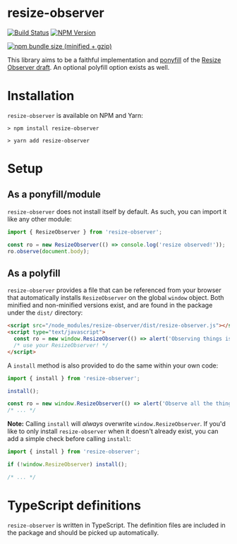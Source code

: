 # resize-observer

[![Build Status][circleci-image]][circleci-url] <!-- [![Coverage Status][coveralls-image]][coveralls-url] --> [![NPM Version][npm-image]][npm-url]

[![npm bundle size (minified + gzip)][size-image]][size-url]

This library aims to be a faithful implementation and [ponyfill](https://ponyfill.com) of the
[Resize Observer draft](https://wicg.github.io/ResizeObserver/). An optional polyfill option exists as well.

[circleci-image]: https://circleci.com/gh/pelotoncycle/resize-observer.svg?style=svg
[circleci-url]: https://circleci.com/gh/pelotoncycle/resize-observer

[coveralls-image]: https://coveralls.io/repos/github/pelotoncycle/resize-observer/badge.svg?branch=master
[coveralls-url]: https://coveralls.io/github/pelotoncycle/resize-observer?branch=master

[npm-image]: https://img.shields.io/npm/v/resize-observer.svg
[npm-url]: https://www.npmjs.com/package/resize-observer

[size-image]: https://img.shields.io/bundlephobia/minzip/resize-observer.svg
[size-url]: https://bundlephobia.com/result?p=resize-observer

# Installation

`resize-observer` is available on NPM and Yarn:

```shell
> npm install resize-observer
```

```shell
> yarn add resize-observer
```

# Setup

## As a ponyfill/module

`resize-observer` does not install itself by default. As such, you can import it like any other module:

```ts
import { ResizeObserver } from 'resize-observer';

const ro = new ResizeObserver(() => console.log('resize observed!'));
ro.observe(document.body);
```

## As a polyfill

`resize-observer` provides a file that can be referenced from your browser that automatically installs `ResizeObserver`
on the global `window` object. Both minified and non-minified versions exist, and are found in the package under the
`dist/` directory:

```html
<script src="/node_modules/resize-observer/dist/resize-observer.js"></script>
<script type="text/javascript">
  const ro = new window.ResizeObserver(() => alert('Observing things is super cool!'));
  /* use your ResizeObserver! */
</script>
```

A `install` method is also provided to do the same within your own code:

```ts
import { install } from 'resize-observer';

install();

const ro = new window.ResizeObserver(() => alert('Observe all the things!'));
/* ... */
```

**Note:** Calling `install` will _always_ overwrite `window.ResizeObserver`.
If you'd like to only install `resize-observer` when it doesn't already exist,
you can add a simple check before calling `install`:

```ts
import { install } from 'resize-observer';

if (!window.ResizeObserver) install();

/* ... */
```

# TypeScript definitions

`resize-observer` is written in TypeScript.
The definition files are included in the package and should be picked up automatically.
